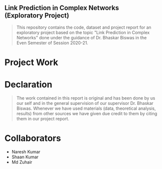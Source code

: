 ## Link Prediction in Complex Networks (Exploratory Project)

> This repository contains the code, dataset and project report for an exploratory project based on the topic "Link Prediction in Complex Networks" done under
the guidance of Dr. Bhaskar Biswas in the Even Semester of Session 2020-21.

# Project Work

> 

# Declaration

> The work contained in this report is original and has been done by us our self and in the general supervision of our supervisor Dr. Bhaskar Biswas. Whenever
we have used materials (data, theoretical analysis, results) from other sources we have given due credit to them by citing them in our project report.

# Collaborators

- Naresh Kumar
- Shaan Kumar
- Md Zuhair
